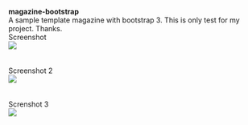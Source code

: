 <b>magazine-bootstrap</b><br>
A sample template magazine with bootstrap 3. This is only test for my project. Thanks.<br>
Screenshot <br>
<img src="https://github.com/brothergiez/magazine-bootstrap/blob/master/screenshoot/Screenshot 3.png"><br><br><br>
Screenshot 2<br>
<img src="https://github.com/brothergiez/magazine-bootstrap/blob/master/screenshoot/Screenshot 1.png"><br><br><br>
Screnshot 3<br>
<img src="https://github.com/brothergiez/magazine-bootstrap/blob/master/screenshoot/Screenshot 2.png">


